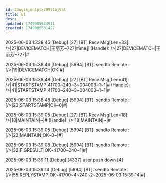 ```yaml
---
id: 23ugikjmnlptx709t1bj9al
title: Bl
desc: ''
updated: 1749005634911
created: 1749005531427
---
```


2025-06-03 15:38:45 [Debug] [27] [BT] Recv Msg[Len=33]: />|27|DEVICEMATCH|王丽芳~727|#ime (Handle): />|27|DEVICEMATCH|王丽芳~727|#

2025-06-03 15:38:46 [Debug] [5994] [BT]: sendto Remote : [/>|19|DEVICEMATCH|OK|#]

2025-06-03 15:38:48 [Debug] [27] [BT] Recv Msg[Len=41]: />|41|STARTSTAMP|41700~240~3~004003~1~1|# (Handle): />|41|STARTSTAMP|41700~240~3~004003~1~1|#

2025-06-03 15:38:48 [Debug] [5994] [BT]: sendto Remote : [/>|23|STARTSTAMP|OK~0|#]

2025-06-03 15:39:05 [Debug] [27] [BT] Recv Msg[Len=18]: />|18|MAINTAIN|~|# (Handle): />|18|MAINTAIN|~|#

2025-06-03 15:39:05 [Debug] [5994] [BT]: sendto Remote : [/>|22|MAINTAIN|OK~0~|#]

2025-06-03 15:39:08 [Debug] [5994] [BT]: sendto Remote : [/>|32|FIGRESULT|OK~41700~240~1|#]

2025-06-03 15:39:11 [Debug] [4337] user push down [4]

2025-06-03 15:39:14 [Debug] [5994] [BT]: sendto Remote : [/>|55|REPLYSTAMP|OK~41700~4~240~2~2025-06-03 15:39:14|#]

